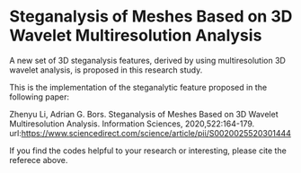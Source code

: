 # Steganalysis of Meshes Based on 3D Wavelet Multiresolution Analysis

A new set of 3D steganalysis features, derived by using multiresolution 3D wavelet analysis, is proposed in this research study.

This is the implementation of the steganalytic feature proposed in the following paper:

Zhenyu Li, Adrian G. Bors. Steganalysis of Meshes Based on 3D Wavelet Multiresolution Analysis. Information Sciences, 2020,522:164-179.
url:https://www.sciencedirect.com/science/article/pii/S0020025520301444

If you find the codes helpful to your research or interesting, please cite the referece above.


